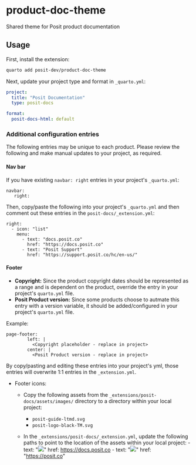 # product-doc-theme

Shared theme for Posit product documentation

## Usage

First, install the extension:

```bash
quarto add posit-dev/product-doc-theme
```

Next, update your project type and format in `_quarto.yml`:

```yaml
project:
  title: "Posit Documentation"
  type: posit-docs

format:
  posit-docs-html: default
```

### Additional configuration entries

The following entries may be unique to each product. Please review the following and make manual updates to your project, as required.

#### Nav bar

If you have existing `navbar: right` entries in your project's `_quarto.yml`:

```
navbar:
   right:
```

Then, copy/paste the following into your project's `_quarto.yml` and then comment out these entries in the `posit-docs/_extension.yml`:

```
right:
  - icon: "list"
    menu:
      - text: "docs.posit.co"
        href: "https://docs.posit.co"
      - text: "Posit Support"
        href: "https://support.posit.co/hc/en-us/"
```

#### Footer

- **Copyright:** Since the product copyright dates should be represented as a range and is dependent on the product, override the entry in your project's `quarto.yml` file.
- **Posit Product version:** Since some products choose to autmate this entry with a version variable, it should be added/configured in your project's `quarto.yml` file.

Example:

```
page-footer:
        left: |
          <Copyright placeholder - replace in project>
        center: |
          <Posit Product version - replace in project> 
```

By copy/pasting and editing these entries into your project's yml, those entries will overwrite 1:1 entries in the `_extension.yml`.

- Footer icons:
    - Copy the following assets from the `_extensions/posit-docs/assets/images/` directory to a directory within your local project:
        - `posit-guide-ltmd.svg`
        - `posit-logo-black-TM.svg`
    
    - In the `_extensions/posit-docs/_extension.yml`, update the following paths to point to the location of the assets within your local project:
          - text: "<img src='<path to assets>' id='footer-right-logo'>"
            href: https://docs.posit.co
          - text: "<img src='<path to assets>' id='footer-right-posit-logo'>"
            href: "https://posit.co"